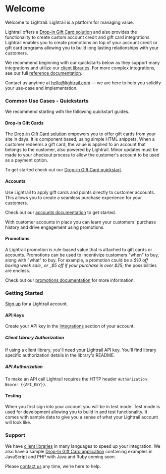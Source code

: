 # Welcome

Welcome to Lightrail. Lightrail is a platform for managing value.

Lightrail offers a [Drop-in Gift Card solution](https://www.lightrail.com/docs/#drop-in-gift-cards/drop-in-gift-cards) and also provides the functionality to create custom account credit and gift card integrations. Lightrail enables you to create promotions on top of your account credit or gift card programs allowing you to build long lasting relationships with your customers.
 
We recommend beginning with our quickstarts below as they support many integrations and utilize our [client libraries](https://github.com/Giftbit/Lightrail-API-Docs/blob/master/docs/client-libraries.md#client-libraries). For more complex integrations, see our full [reference documentation](https://www.lightrail.com/docs/reference).

Contact us anytime at [hello@lightrail.com](mailto:hello@lightrail.com) — we are here to help you solidify your use-case and implementation.

### Common Use Cases - Quickstarts
We recommend starting with the following quickstart guides. 

#### Drop-in Gift Cards
The [Drop-in Gift Card solution](https://www.lightrail.com/docs/#drop-in-gift-cards/drop-in-gift-cards) empowers you to offer gift cards from your site in days. It is component based, using simple HTML snippets. When a customer redeems a gift card, the value is applied to an account that belongs to the customer, also powered by Lightrail. Minor updates must be made to your checkout process to allow the customer's account to be used as a payment option.

To get started check out our [Drop-in Gift Card quickstart](https://www.lightrail.com/docs/#drop-in-gift-cards/drop-in-gift-cards/quickstart).

#### Accounts
Use Lightrail to apply gift cards and points directly to customer accounts. This allows you to create a seamless purchase experience for your customers.

Check out our [accounts documentation](https://www.lightrail.com/docs/#accounts/accounts) to get started.

With customer accounts in place you can learn your customers' purchase history and drive engagement using promotions.

#### Promotions
A Lightrail promotion is rule-based value that is attached to gift cards or accounts. Promotions can be used to incentivize customers "when" to buy, along with "what" to buy. For example, a promotion could be a _$10 off boxing week sale_ or _$5 off if your purchase is over $25_; the possibilities are endless.

Check out our [promotions documentation](https://www.lightrail.com/docs/#promotions/promotions) for more information.

### Getting Started
[Sign up](https://www.lightrail.com/app/#/register) for a Lightrail account. 

#### API Keys
Create your API key in the [Integrations](https://www.lightrail.com/app/#/account/api) section of your account. 

##### Client Library Authorization
If using a client library, you'll need your Lightrail API key. You'll find library specific authorization details in the library's README. 

##### API Authorization
To make an API call Lightrail requires the HTTP header `Authorization: Bearer {{API_KEY}}`.

#### Testing
When you first sign into your account you will be in test mode. Test mode is used for development allowing you to build in and test functionality. It comes with sample data to give you a sense of what your Lightrail account will look like. 

### Support
We have [client libraries](https://www.lightrail.com/docs/#client-libraries/client-libraries) in many languages to speed up your integration. We also have a sample [Drop-In Gift Card application](https://github.com/Giftbit/stripe-integration-sample-webapp) containing examples in JavaScript and PHP with Java and Ruby coming soon.   

Please [contact us](mailto:hello@lightrail.com) any time, we're here to help.
